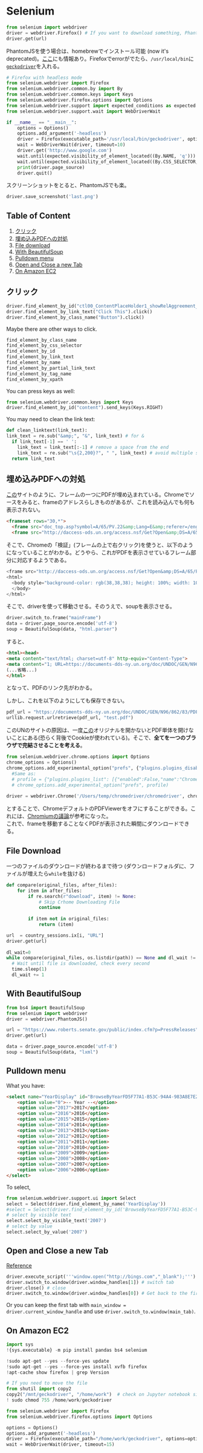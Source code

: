 # Selenium
```python
from selenium import webdriver
driver = webdriver.Firefox() # If you want to download something, PhantomJS cannot be used
driver.get(url) 
```
PhantomJSを使う場合は、homebrewでインストール可能 (now it's deprecated)。[ここ](https://github.com/Shusei-E/Code_Tips/blob/master/Python/BeautifulSoup.md#phantomjs)にも情報あり。Firefoxでerrorがでたら、`/usr/local/bin`に[`geckodriver`](https://github.com/mozilla/geckodriver/releases)を入れる。

```py
# Firefox with headless mode
from selenium.webdriver import Firefox
from selenium.webdriver.common.by import By
from selenium.webdriver.common.keys import Keys
from selenium.webdriver.firefox.options import Options
from selenium.webdriver.support import expected_conditions as expected
from selenium.webdriver.support.wait import WebDriverWait

if __name__ == "__main__":
    options = Options()
    options.add_argument('-headless')
    driver = Firefox(executable_path='/usr/local/bin/geckodriver', options=options)
    wait = WebDriverWait(driver, timeout=10)
    driver.get('http://www.google.com')
    wait.until(expected.visibility_of_element_located((By.NAME, 'q'))).send_keys('headless firefox' + Keys.ENTER)
    wait.until(expected.visibility_of_element_located((By.CSS_SELECTOR, '#ires a'))).click()
    print(driver.page_source)
    driver.quit()
```


スクリーンショットをとると、PhantomJSでも楽。
```python
driver.save_screenshot('last.png')
```

## Table of Content
1. [クリック](#クリック)
2. [埋め込みPDFへの対処](#埋め込みpdfへの対処)
3. [File download](#file-download)
4. [With BeautifulSoup](#with-beautifulsoup)
5. [Pulldown menu](#pulldown-menu)
6. [Open and Close a new Tab](#open-and-close-a-new-tab)
7. [On Amazon EC2](#on-amazon-ec2)

## クリック
```python
driver.find_element_by_id("ctl00_ContentPlaceHolder1_showRelAggreement_imgExport").click()
driver.find_element_by_link_text("Click This").click()
driver.find_element_by_class_name("Button").click()
```
Maybe there are other ways to click.
```python
find_element_by_class_name
find_element_by_css_selector
find_element_by_id
find_element_by_link_text
find_element_by_name
find_element_by_partial_link_text
find_element_by_tag_name
find_element_by_xpath
```
You can press keys as well:
```python
from selenium.webdriver.common.keys import Keys
driver.find_element_by_id("content").send_keys(Keys.RIGHT)
```

You may need to clean the link text:
```python
def clean_linktext(link_text):
link_text = re.sub("&amp;", "&", link_text) # for &
  if link_text[-1] == ' ':
    link_text = link_text[:-1] # remove a space from the end
    link_text = re.sub("\s{2,200}?", " ", link_text) # avoid multiple spaces
  return link_text
```

## 埋め込みPDFへの対処
[この](http://www.un.org/ga/search/view_doc.asp?symbol=A/65/PV.22)サイトのように、フレームの一つにPDFが埋め込まれている。Chromeでソースをみると、frameのアドレスらしきものがあるが、これを読み込んでも何も表示されない。
```html
<frameset rows="30,*">
  <frame src="doc_top.asp?symbol=A/65/PV.22&amp;Lang=E&amp;referer=/english/" name="topFrame" scrolling="NO" noresize title="Language versions">
  <frame src="http://daccess-ods.un.org/access.nsf/Get?Open&amp;DS=A/65/PV.22&amp;Lang=E" name="mainFrame" title="PDF Document">
```
そこで、Chromeの「検証」(フレームの上で右クリック)を使うと、以下のようになっていることがわかる。どうやら、これがPDFを表示させているフレーム部分に対応するようである。
```python
<frame src="http://daccess-ods.un.org/access.nsf/Get?Open&amp;DS=A/65/PV.22&amp;Lang=E" name="mainFrame" title="PDF Document">
<html>
  <body style="background-color: rgb(38,38,38); height: 100%; width: 100%; overflow: hidden; margin: 0"><embed width="100%" height="100%" name="plugin" id="plugin" src="https://documents-dds-ny.un.org/doc/UNDOC/GEN/N10/552/76/PDF/N1055276.pdf?OpenElement" type="application/pdf" internalinstanceid="221" title="">
  </body>
</html>
```
そこで、driverを使って移動させる。そのうえで、soupを表示させる。
```python
driver.switch_to.frame("mainFrame")
data = driver.page_source.encode('utf-8')
soup = BeautifulSoup(data, "html.parser")
```
すると、
```html
<html><head>
<meta content="text/html; charset=utf-8" http-equiv="Content-Type">
<meta content="1; URL=https://documents-dds-ny.un.org/doc/UNDOC/GEN/N96/862/83/PDF/N9686283.pdf?OpenElement" http-equiv="refresh">
(...省略...)
</html>
```
となって、PDFのリンク先がわかる。

しかし、これを以下のようにしても保存できない。
```python
pdf_url = "https://documents-dds-ny.un.org/doc/UNDOC/GEN/N96/862/83/PDF/N9686283.pdf?OpenElement"
urllib.request.urlretrieve(pdf_url, "test.pdf")
```

このUNのサイトの原因は、一度[この](http://www.un.org/ga/search/view_doc.asp?symbol=A/51/PV.11)オリジナルを開かないとPDF単体を開けないことにある(恐らく背後でCookieが使われている)。そこで、**全てを一つのブラウザで完結させることを考える**。
```python
from selenium.webdriver.chrome.options import Options
chrome_options = Options()
chrome_options.add_experimental_option("prefs", {"plugins.plugins_disabled": ['Chrome PDF Viewer'], "download.default_directory" : "/User/Save/Path"})
  #Same as:
  # profile = {"plugins.plugins_list": [{"enabled":False,"name":"Chrome PDF Viewer"}]}
  # chrome_options.add_experimental_option("prefs", profile)
  
driver = webdriver.Chrome('/Users/temp/chromedriver/chromedriver', chrome_options=chrome_options) 
```
とすることで、ChromeデフォルトのPDFViewerをオフにすることができる。これには、[Chromiumの議論](https://bugs.chromium.org/p/chromium/issues/detail?id=528436)が参考になった。  
これで、frameを移動することなくPDFが表示された瞬間にダウンロードできる。

## File Download
一つのファイルのダウンロードが終わるまで待つ (ダウンロードフォルダに、ファイルが増えたら`while`を抜ける)
```python
def compare(original_files, after_files):
    for item in after_files:
        if re.search(r"download", item) != None:
            # Skip Crhome Downloading File
            continue
        
        if item not in original_files:
            return (item)

url  = country_sessions.ix[i, "URL"]
driver.get(url)
        
dl_wait=0
while compare(original_files, os.listdir(path)) == None and dl_wait != 36:
  # Wait until file is downloaded, check every second
  time.sleep(1)
  dl_wait += 1            
```


## With BeautifulSoup
```python
from bs4 import BeautifulSoup
from selenium import webdriver
driver = webdriver.PhantomJS()

url = "https://www.roberts.senate.gov/public/index.cfm?p=PressReleases"
driver.get(url)

data = driver.page_source.encode('utf-8')
soup = BeautifulSoup(data, "lxml")
```

## Pulldown menu
What you have:
```html
<select name="YearDisplay" id="BrowseByYearFD5F77A1-B53C-94A4-983A8E7E2FE633F5" onChange="changeBrowseBySelect('FD5F77A1-B53C-94A4-983A8E7E2FE633F5');" style="width:99px;">
	<option value="0">-- Year --</option>
	<option value="2017">2017</option>
	<option value="2016">2016</option>
	<option value="2015">2015</option>
	<option value="2014">2014</option>
	<option value="2013">2013</option>
	<option value="2012">2012</option>
	<option value="2011">2011</option>
	<option value="2010">2010</option>
	<option value="2009">2009</option>
	<option value="2008">2008</option>
	<option value="2007">2007</option>
	<option value="2006">2006</option>
</select>
```
To select,
```python
from selenium.webdriver.support.ui import Select
select = Select(driver.find_element_by_name('YearDisplay'))
#select = Select(driver.find_element_by_id('BrowseByYearFD5F77A1-B53C-94A4-983A8E7E2FE633F5'))
# select by visible text
select.select_by_visible_text('2007')
# select by value 
select.select_by_value('2007')
```

## Open and Close a new Tab
[Reference](https://stackoverflow.com/questions/28431765/open-web-in-new-tab-selenium-python)

```python
driver.execute_script('''window.open("http://bings.com","_blank");''') #open
driver.switch_to.window(driver.window_handles[1]) # switch tab
driver.close() # close
driver.switch_to.window(driver.window_handles[0]) # Get back to the first tab
```
Or you can keep the first tab with `main_window = driver.current_window_handle` and use `driver.switch_to.window(main_tab)`.



## On Amazon EC2
```python
import sys
!{sys.executable} -m pip install pandas bs4 selenium

!sudo apt-get --yes --force-yes update
!sudo apt-get --yes --force-yes install xvfb firefox
!apt-cache show firefox | grep Version

# If you need to move the file
from shutil import copy2
copy2("/mnt/geckodriver", "/home/work")  # check on Jupyter notebook side, "move" option
! sudo chmod 755 /home/work/geckodriver

from selenium.webdriver import Firefox
from selenium.webdriver.firefox.options import Options

options = Options()
options.add_argument('-headless')
driver = Firefox(executable_path="/home/work/geckodriver", options=options)
wait = WebDriverWait(driver, timeout=15)
```



